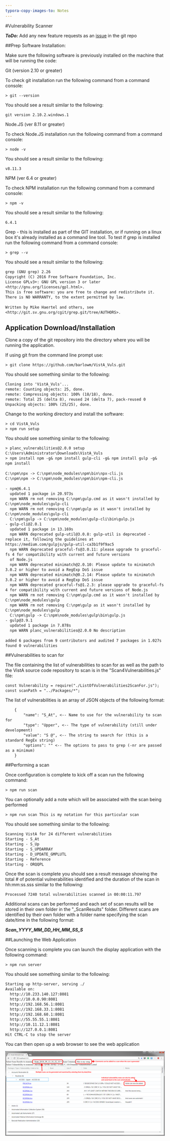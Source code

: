 ```yaml
---
typora-copy-images-to: Notes
---
```


#Vulnerability Scanner

***ToDo:*** Add any new feature requests as an [issue](https://github.com/barlowm/VistA_Vuls/issues) in the git repo

##Prep Software Installation:

Make sure the following software is previously installed on the machine that will be running the code:

Git (version 2.10 or greater)

To check git installation run the following command from a command console:

```
> git --version
```

You should see a result similar to the following:

```
git version 2.10.2.windows.1
```

Node.JS (ver 8.11 or greater)

To check Node.JS installation run the following command from a command console:

```
> node -v
```

You should see a result similar to the following:

```
v8.11.3
```

NPM (ver 6.4 or greater)

To check NPM installation run the following command from a command console:

```
> npm -v
```

You should see a result similar to the following:

```
6.4.1
```

Grep - this is installed as part of the GIT installation, or if running on a linux box it's already installed as a command line tool. To test if grep is installed run the following command from a command console:

```
> grep --v
```

You should see a result similar to the following:

```
grep (GNU grep) 2.26
Copyright (C) 2016 Free Software Foundation, Inc.
License GPLv3+: GNU GPL version 3 or later <http://gnu.org/licenses/gpl.html>.
This is free software: you are free to change and redistribute it.
There is NO WARRANTY, to the extent permitted by law.

Written by Mike Haertel and others, see <http://git.sv.gnu.org/cgit/grep.git/tree/AUTHORS>.
```



## Application Download/Installation

Clone a copy of the git repository into the directory where you will be running the application. 

If using git from the command line prompt use:

```
> git clone https://github.com/barlowm/VistA_Vuls.git
```

You should see something similar to the following:

```
Cloning into 'VistA_Vuls'...
remote: Counting objects: 25, done.
remote: Compressing objects: 100% (18/18), done.
remote: Total 25 (delta 8), reused 24 (delta 7), pack-reused 0
Unpacking objects: 100% (25/25), done.
```

Change to the working directory and install the software:

```
> cd VistA_Vuls
> npm run setup
```

You should see something similar to the following:

```
> planc_vulnerabilities@2.0.0 setup C:\Users\Administrator\Downloads\VistA_Vuls
> npm install npm -g& npm install gulp-cli -g& npm install gulp -g& npm install

C:\npm\npx -> C:\npm\node_modules\npm\bin\npx-cli.js
C:\npm\npm -> C:\npm\node_modules\npm\bin\npm-cli.js

- npm@6.4.1
  updated 1 package in 20.973s
  npm WARN rm not removing C:\npm\gulp.cmd as it wasn't installed by C:\npm\node_modules\gulp-cli
  npm WARN rm not removing C:\npm\gulp as it wasn't installed by C:\npm\node_modules\gulp-cli
  C:\npm\gulp -> C:\npm\node_modules\gulp-cli\bin\gulp.js
- gulp-cli@2.0.1
  updated 1 package in 13.169s
  npm WARN deprecated gulp-util@3.0.8: gulp-util is deprecated - replace it, following the guidelines at https://medium.com/gulpjs/gulp-util-ca3b1f9f9ac5
  npm WARN deprecated graceful-fs@3.0.11: please upgrade to graceful-fs 4 for compatibility with current and future versions
  of Node.js
  npm WARN deprecated minimatch@2.0.10: Please update to minimatch 3.0.2 or higher to avoid a RegExp DoS issue
  npm WARN deprecated minimatch@0.2.14: Please update to minimatch 3.0.2 or higher to avoid a RegExp DoS issue
  npm WARN deprecated graceful-fs@1.2.3: please upgrade to graceful-fs 4 for compatibility with current and future versions of Node.js
  npm WARN rm not removing C:\npm\gulp.cmd as it wasn't installed by C:\npm\node_modules\gulp
  npm WARN rm not removing C:\npm\gulp as it wasn't installed by C:\npm\node_modules\gulp
  C:\npm\gulp -> C:\npm\node_modules\gulp\bin\gulp.js
- gulp@3.9.1
  updated 1 package in 7.878s
  npm WARN planc_vulnerabilities@2.0.0 No description

added 6 packages from 9 contributors and audited 7 packages in 1.027s
found 0 vulnerabilities
```

##Vulnerabilities to scan for

The file containing the list of vulnerabilities to scan for as well as the path to the VistA source code repository to scan is in the "Scan4Vulnerabilities.js" file:

```
const Vulnerability = require("./ListOfVulnerabilities2ScanFor.js");
const scanPath = "../Packages/*";
```

The list of vulnerabilities is an array of JSON objects of the following format:

		{
			"name": "S_At", <-- Name to use for the vulnerability to scan for
			"type": "Upper", <-- The type of vulnerability (still under development)
			"value": "S @", <-- The string to search for (this is a standard RegEx string)
			"options": "" <-- The options to pass to grep (-nr are passed as a minimum)
		}
##Performing a scan

Once configuration is complete to kick off a scan run the following command:

```
> npm run scan
```

You can optionally add a note which will be associated with the scan being performed

```
> npm run scan This is my notation for this particular scan
```

You should see something similar to the following:

```
Scanning VistA for 24 different vulnerabilities
Starting - S_At
Starting - S_Up
Starting - S_UPDARRAY
Starting - D_UPDATE_GMPLUTL
Starting - Reference
Starting - ORQQPL
```

Once the scan is complete you should see a result message showing the total # of potential vulnerabilities identified and the duration of the scan in hh:mm:ss.sss similar to the following:

```
Processed 7240 total vulnerabilities scanned in 00:00:11.797
```

Additional scans can be performed and each set of scan results will be stored in their own folder in the "_ScanResults" folder. Different scans are identified by their own folder with a folder name specifying the scan date/time in the following format:

***Scan_YYYY_MM_DD_HH_MM_SS_S***

##Launching the Web Application

Once scanning is complete you can launch the display application with the following command:

```
> npm run server
```

You should see something similar to the following:

```
Starting up http-server, serving ./
Available on:
  http://10.233.140.127:8081
  http://10.0.0.90:8081
  http://192.168.56.1:8081
  http://192.168.33.1:8081
  http://192.168.60.1:8081
  http://55.55.55.1:8081
  http://10.11.12.1:8081
  http://127.0.0.1:8081
Hit CTRL-C to stop the server
```

You can then open up a web browser to see the web application

![ScreenShot1](Notes/ScreenShot1.png)





